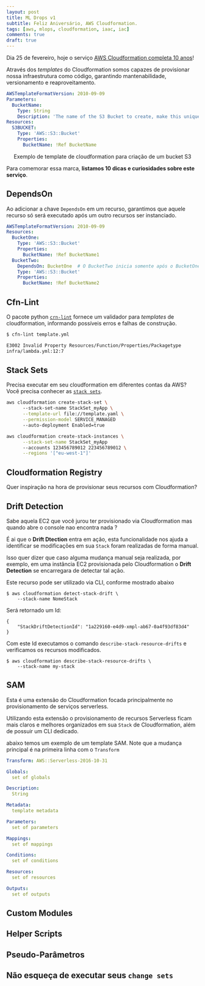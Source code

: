 ```yaml
---
layout: post
title: ML Drops v1
subtitle: Feliz Aniversário, AWS Cloudformation.
tags: [aws, mlops, cloudformation, iaac, iac]
comments: true
draft: true
---
```


Dia 25 de fevereiro, hoje o serviço [AWS Cloudformation completa 10 anos](https://aws.amazon.com/pt/about-aws/whats-new/2011/02/25/introducing-aws-cloudformation/)!

Através dos *templates* do Cloudformation somos capazes de provisionar nossa infraestrutura como código, garantindo mantenabilidade, versionamento e reaproveitamento.

```yaml
AWSTemplateFormatVersion: 2010-09-09
Parameters:
  BucketName:
    Type: String
    Description: 'The name of the S3 Bucket to create, make this unique'
Resources:
  S3BUCKET:
    Type: 'AWS::S3::Bucket'
    Properties:
      BucketName: !Ref BucketName
```
<p style="text-align: center">Exemplo de template de cloudformation para criação de um bucket S3</p>

Para comemorar essa marca, **listamos 10 dicas e curiosidades sobre este serviço**.

## DependsOn

Ao adicionar a chave `DependsOn` em um recurso, garantimos que aquele recurso só será executado após um outro recursos ser instanciado.

```yaml
AWSTemplateFormatVersion: 2010-09-09
Resources:
  BucketOne:
    Type: 'AWS::S3::Bucket'
    Properties:
      BucketName: !Ref BucketName1
  BucketTwo:
    DependsOn: BucketOne  # O BucketTwo inicia somente após o BucketOne 
    Type: 'AWS::S3::Bucket'
    Properties:
      BucketName: !Ref BucketName2
```

## Cfn-Lint

O pacote python [`crn-lint`](https://pypi.org/project/cfn-lint/) fornece um validador para *templates* de cloudformation, informando possíveis erros e falhas de construção.

```sh
$ cfn-lint template.yml

E3002 Invalid Property Resources/Function/Properties/Packagetype
infra/lambda.yml:12:7
```

## Stack Sets

Precisa executar em seu cloudformation em diferentes contas da AWS? Você precisa conhecer as [`stack sets`](https://docs.aws.amazon.com/AWSCloudFormation/latest/UserGuide/stacksets-concepts.html).

```sh
aws cloudformation create-stack-set \ 
      --stack-set-name StackSet_myApp \
      --template-url file://template.yaml \
      --permission-model SERVICE_MANAGED 
      --auto-deployment Enabled=true

aws cloudformation create-stack-instances \
      --stack-set-name StackSet_myApp 
      --accounts 123456789012 223456789012 \
      --regions '["eu-west-1"]'
```

## Cloudformation Registry

Quer inspiração na hora de provisionar seus recursos com Cloudformation? 




## Drift Detection

Sabe aquela EC2 que você jurou ter provisionado via Cloudformation mas quando abre o console nao encontra nada ?

É ai que o **Drift Dtection** entra em ação, esta funcionalidade nos ajuda a identificar se modificações em sua `Stack` foram realizadas de forma manual.

Isso quer dizer que caso alguma mudança manual seja realizada, por exemplo, em uma instância EC2 provisionada pelo Cloudformation o **Drift Detection** se encarregara de detectar tal ação.

Este recurso pode ser utilizado via CLI, conforme mostrado abaixo

```console
$ aws cloudformation detect-stack-drift \
    --stack-name NomeStack
```
Será retornado um Id:
```console
{
    "StackDriftDetectionId": "1a229160-e4d9-xmpl-ab67-0a4f93df83d4"
}
```
Com este Id executamos o comando `describe-stack-resource-drifts` e verificamos os recursos modificados.

```console
$ aws cloudformation describe-stack-resource-drifts \
    --stack-name my-stack
```

## SAM

Esta é uma extensão do Cloudformation focada principalmente no provisionamento de serviços serverless.

Utilizando esta extensão o provisionamento de recursos Serverless ficam mais claros e melhores organizados em sua `Stack` de Cloudformation, além de possuir um CLI dedicado.

abaixo temos um exemplo de um template SAM. Note que a mudança principal é na primeira linha com o `Transform`

```yaml
Transform: AWS::Serverless-2016-10-31

Globals:
  set of globals

Description:
  String

Metadata:
  template metadata

Parameters:
  set of parameters

Mappings:
  set of mappings

Conditions:
  set of conditions

Resources:
  set of resources

Outputs:
  set of outputs
```

## Custom Modules


## Helper Scripts


## Pseudo-Parâmetros




## Não esqueça de executar seus `change sets`
